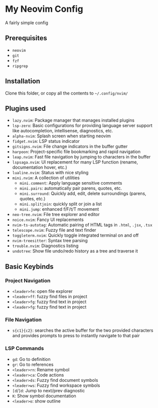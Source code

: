# My Neovim Config
A fairly simple config

## Prerequisites
- `neovim`
- `git`
- `fzf`
- `ripgrep`

## Installation
Clone this folder, or copy all the contents to `~/.config/nvim/`

## Plugins used
- `lazy.nvim`: Package manager that manages installed plugins
- `lsp-zero`: Basic configurations for providing language server support like autocompletion, intellisense, diagnostics, etc.
- `alpha-nvim`: Splash screen when starting neovim
- `fidget.nvim`: LSP status indicator
- `gitsigns.nvim`: File change indicators in the buffer gutter
- `harpoon`: Project-specific file bookmarking and rapid navigation
- `leap.nvim`: Fast file navigation by jumping to characters in the buffer
- `lspsaga.nvim`: UI replacement for many LSP function (rename, documentation hover, etc.)
- `lualine.nvim`: Status with nice styling
- `mini.nvim`: A collection of utilities
    - `mini.comment`: Apply language sensitive comments
    - `mini.pairs`: automatically pair parens, quotes, etc.
    - `mini.surround`: Quickly add, edit, delete surroundings (parens, quotes, etc.)
    - `mini.splitjoin`: quickly split or join a list
    - `mini.jump`: enhanced f/F/t/T movement
- `neo-tree.nvim`: File tree explorer and editor
- `noice.nvim`: Fancy UI replacements
- `nvim-ts-autotag`: Automatic pairing of HTML tags in `.html`, `.jsx`, `.tsx`
- `telescope.nvim`: Fuzzy file and text finder
- `toggleterm.nvim`: Quickly toggle integrated terminal on and off
- `nvim-treesitter`: Syntax tree parsing
- `trouble.nvim`: Diagnostics listing
- `undotree`: Show file undo/redo history as a tree and traverse it

## Basic Keybinds
### Project Navigation
- `<leader>fe`: open file explorer
- `<leader>ff`: fuzzy find files in project
- `<leader>fg`: fuzzy find text in project
- `<leader>fg`: fuzzy find text in project

### File Navigation
- `s{c1}{c2}`: searches the active buffer for the two provided characters and provides prompts to press to instantly navigate to that pair

### LSP Commands
- `gd`: Go to definition
- `gr`: Go to references
- `<leader>rn`: Rename symbol
- `<leader>ca`: Code actions
- `<leader>ds`: Fuzzy find document symbols
- `<leader>ws`: Fuzzy find workspace symbols
- `[d`/`]d`: Jump to next/prev diagnostic
- `K`: Show symbol documentation
- `<leader>o`: show outline


